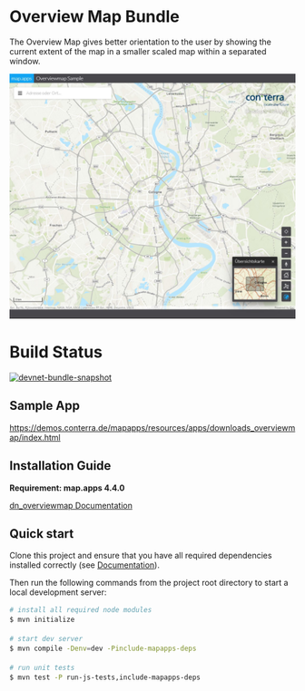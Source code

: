 # Overview Map Bundle
The Overview Map gives better orientation to the user by showing the current extent of the map in a smaller scaled map within a separated window.

![Screenshot App](https://github.com/conterra/mapapps-overviewmap/blob/main/screenshot.JPG)

# Build Status
[![devnet-bundle-snapshot](https://github.com/conterra/mapapps-overviewmap/actions/workflows/devnet-bundle-snapshot.yml/badge.svg)](https://github.com/conterra/mapapps-overviewmap/actions/workflows/devnet-bundle-snapshot.yml)

## Sample App
https://demos.conterra.de/mapapps/resources/apps/downloads_overviewmap/index.html

## Installation Guide
**Requirement: map.apps 4.4.0**

[dn_overviewmap Documentation](https://github.com/conterra/mapapps-overviewmap/tree/master/src/main/js/bundles/dn_overviewmap)

## Quick start

Clone this project and ensure that you have all required dependencies installed correctly (see [Documentation](https://docs.conterra.de/en/mapapps/latest/developersguide/getting-started/set-up-development-environment.html)).

Then run the following commands from the project root directory to start a local development server:

```bash
# install all required node modules
$ mvn initialize

# start dev server
$ mvn compile -Denv=dev -Pinclude-mapapps-deps

# run unit tests
$ mvn test -P run-js-tests,include-mapapps-deps
```
